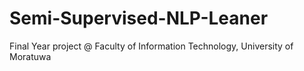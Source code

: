 # Semi-Supervised-NLP-Leaner
Final Year project @ Faculty of Information Technology, University of Moratuwa
